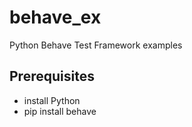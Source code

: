 # behave_ex

Python Behave Test Framework examples

## Prerequisites

- install Python
- pip install behave
